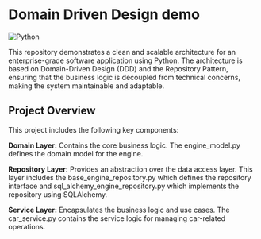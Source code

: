 # Domain Driven Design demo

![Python](python.jpg)

This repository demonstrates a clean and scalable architecture for an enterprise-grade software application using Python. The architecture is based on Domain-Driven Design (DDD) and the Repository Pattern, ensuring that the business logic is decoupled from technical concerns, making the system maintainable and adaptable.

## Project Overview
This project includes the following key components:

**Domain Layer:** Contains the core business logic. The engine_model.py defines the domain model for the engine.

**Repository Layer:** Provides an abstraction over the data access layer. This layer includes the base_engine_repository.py which defines the repository interface and sql_alchemy_engine_repository.py which implements the repository using SQLAlchemy.

**Service Layer:** Encapsulates the business logic and use cases. The car_service.py contains the service logic for managing car-related operations.
